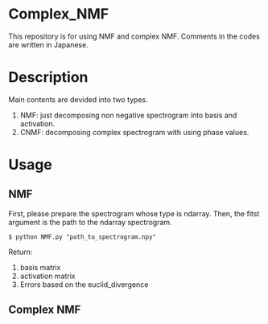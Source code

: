 # Complex_NMF
This repository is for using NMF and complex NMF. Comments in the codes are written in Japanese.


# Description
Main contents are devided into two types.
1. NMF: just decomposing non negative spectrogram into basis and activation.
2. CNMF: decomposing complex spectrogram with using phase values.


# Usage
## NMF
First, please prepare the spectrogram whose type is ndarray. Then, the fitst argument is the path to the ndarray spectrogram.
```
$ python NMF.py "path_to_spectrogram.npy"
```
Return:
1. basis matrix
2. activation matrix
3. Errors based on the euclid_divergence


## Complex NMF

